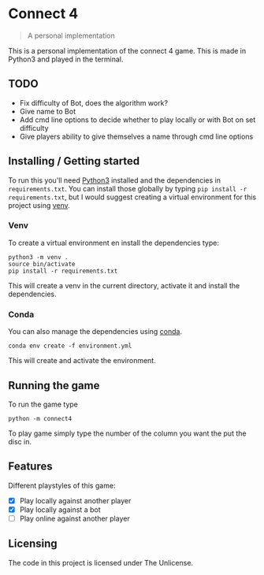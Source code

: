 # Connect 4
> A personal implementation

This is a personal implementation of the connect 4 game.
This is made in Python3 and played in the terminal.

## TODO
 - Fix difficulty of Bot, does the algorithm work?
 - Give name to Bot
 - Add cmd line options to decide whether to play locally or with Bot on set difficulty
 - Give players ability to give themselves a name through cmd line options

## Installing / Getting started

To run this you'll need [Python3](www.python.org) installed and the dependencies in `requirements.txt`.
You can install those globally by typing `pip install -r requirements.txt`, but I would suggest creating a virtual environment for this project using [venv](https://docs.python.org/3/library/venv.html).

### Venv

To create a virtual environment en install the dependencies type:

```
python3 -m venv .
source bin/activate
pip install -r requirements.txt
```

This will create a venv in the current directory, activate it and install the dependencies.

### Conda

You can also manage the dependencies using [conda](https://docs.conda.io/projects/conda/en/latest/index.html).

```
conda env create -f environment.yml
```

This will create and activate the environment.

## Running the game

To run the game type

```
python -m connect4
```

To play game simply type the number of the column you want the put the disc in.

## Features

Different playstyles of this game:
 - [x] Play locally against another player
 - [x] Play locally against a bot
 - [ ] Play online against another player

## Licensing

The code in this project is licensed under The Unlicense.
